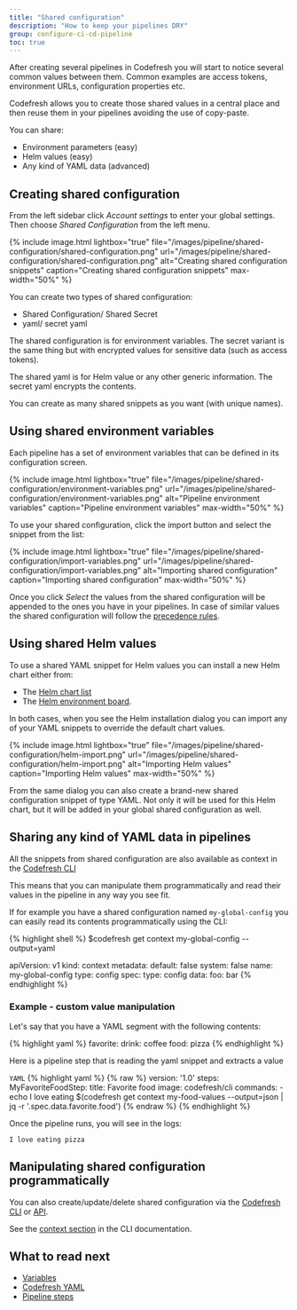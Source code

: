 ```yaml
---
title: "Shared configuration"
description: "How to keep your pipelines DRY"
group: configure-ci-cd-pipeline
toc: true
---
```

  
After creating several pipelines in Codefresh you will start to notice several common values between them. Common examples are access tokens, environment URLs, configuration properties etc.

Codefresh allows you to create those shared values in a central place and then reuse them in your pipelines
avoiding the use of copy-paste.

You can share:

* Environment parameters (easy)
* Helm values (easy)
* Any kind of YAML data (advanced)


## Creating shared configuration

From the left sidebar click *Account settings* to enter your global settings. Then choose *Shared Configuration* from the left menu.

{% include 
image.html 
lightbox="true" 
file="/images/pipeline/shared-configuration/shared-configuration.png" 
url="/images/pipeline/shared-configuration/shared-configuration.png"
alt="Creating shared configuration snippets" 
caption="Creating shared configuration snippets"
max-width="50%"
%}

You can create two types of shared configuration:

* Shared Configuration/ Shared Secret 
* yaml/ secret yaml

The shared configuration is for environment variables. The secret variant is the same thing but with encrypted values for sensitive data (such as access tokens).

The shared yaml is for Helm value or any other generic information. The secret yaml encrypts the contents.

You can create as many shared snippets as you want (with unique names).

## Using shared environment variables

Each pipeline has a set of environment variables that can be defined in its configuration screen.

{% include 
image.html 
lightbox="true" 
file="/images/pipeline/shared-configuration/environment-variables.png" 
url="/images/pipeline/shared-configuration/environment-variables.png"
alt="Pipeline environment variables" 
caption="Pipeline environment variables"
max-width="50%"
%}

To use your shared configuration, click the import button and select the snippet from the list:

{% include 
image.html 
lightbox="true" 
file="/images/pipeline/shared-configuration/import-variables.png" 
url="/images/pipeline/shared-configuration/import-variables.png"
alt="Importing shared configuration" 
caption="Importing shared configuration"
max-width="50%"
%}

Once you click *Select* the values from the shared configuration will be appended to the ones
you have in your pipelines. In case of similar values the shared configuration will follow the [precedence rules]({{site.baseurl}}/docs/codefresh-yaml/variables/#user-provided-variables).


## Using shared Helm values

To use a shared YAML snippet for Helm values you can install a new Helm chart either from:

* The [Helm chart list]({{site.baseurl}}/docs/new-helm/add-helm-repository/#install-chart-from-your-helm-repository)
* The [Helm environment board]({{site.baseurl}}/docs/new-helm/helm-environment-promotion/#moving-releases-between-environments).

In both cases, when you see the Helm installation dialog you can import any of your YAML snippets
to override the default chart values.

{% include 
image.html 
lightbox="true" 
file="/images/pipeline/shared-configuration/helm-import.png" 
url="/images/pipeline/shared-configuration/helm-import.png"
alt="Importing Helm values" 
caption="Importing Helm values"
max-width="50%"
%}

From the same dialog you can also create a brand-new shared configuration snippet of type YAML.
Not only it will be used for this Helm chart, but it will be added in your global shared configuration as well.

## Sharing any kind of YAML data in pipelines

All the snippets from shared configuration are also available as context in the [Codefresh CLI](https://codefresh-io.github.io/cli/contexts/)

This means that you can manipulate them programmatically and read their values in the pipeline in any way you see fit.

If for example you have a shared configuration named `my-global-config` you can easily read its contents programmatically using the CLI:

{% highlight shell %}
$codefresh get context my-global-config --output=yaml

apiVersion: v1
kind: context
metadata:
  default: false
  system: false
  name: my-global-config
type: config
spec:
  type: config
  data:
    foo: bar
{% endhighlight %}

### Example - custom value manipulation

Let's say that you have a YAML segment with the following contents:

{% highlight yaml %}
favorite:
  drink: coffee
  food: pizza
{% endhighlight %}

Here is a pipeline step that is reading the yaml snippet and extracts a value

  `YAML`
{% highlight yaml %}
{% raw %}
version: '1.0'
steps:
 MyFavoriteFoodStep:
    title: Favorite food
    image: codefresh/cli
    commands:
      - echo I love eating $(codefresh get context my-food-values --output=json | jq -r '.spec.data.favorite.food')
{% endraw %}
{% endhighlight %}     

Once the pipeline runs, you will see in the logs: 

```
I love eating pizza
```

## Manipulating shared configuration programmatically

You can also create/update/delete shared configuration via the [Codefresh CLI](https://codefresh-io.github.io/cli/) or [API]({{site.baseurl}}/docs/integrations/codefresh-api/).

See the [context section](https://codefresh-io.github.io/cli/contexts/create-context/) in the CLI documentation.



## What to read next

* [Variables]({{site.baseurl}}/docs/codefresh-yaml/variables/)
* [Codefresh YAML]({{site.baseurl}}/docs/codefresh-yaml/what-is-the-codefresh-yaml/)
* [Pipeline steps]({{site.baseurl}}/docs/codefresh-yaml/steps/)

